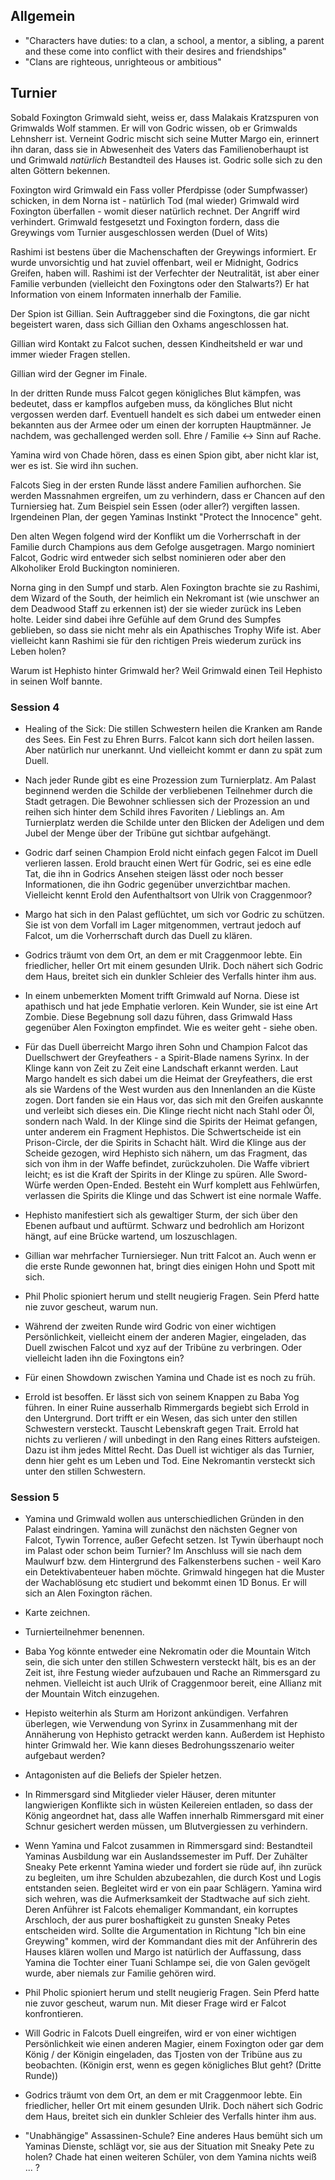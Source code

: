 ## Allgemein

- "Characters have duties: to a clan, a school, a mentor, a sibling, a parent and these come into conflict with their desires and friendships"
- "Clans are righteous, unrighteous or ambitious"

## Turnier
Sobald Foxington Grimwald sieht, weiss er, dass Malakais Kratzspuren von Grimwalds Wolf stammen.
Er will von Godric wissen, ob er Grimwalds Lehnsherr ist. Verneint Godric mischt sich seine Mutter Margo ein, erinnert ihn daran, dass sie in Abwesenheit des Vaters das Familienoberhaupt ist und Grimwald _natürlich_ Bestandteil des Hauses ist. Godric solle sich zu den alten Göttern bekennen.

Foxington wird Grimwald ein Fass voller Pferdpisse (oder Sumpfwasser) schicken, in dem Norna ist - natürlich Tod (mal wieder)
Grimwald wird Foxington überfallen - womit dieser natürlich rechnet. Der Angriff wird verhindert. Grimwald festgesetzt und Foxington fordern, dass die Greywings vom Turnier ausgeschlossen werden (Duel of Wits)

Rashimi ist bestens über die Machenschaften der Greywings informiert. Er wurde unvorsichtig und hat zuviel offenbart, weil er Midnight, Godrics Greifen, haben will. Rashimi ist der Verfechter der Neutralität, ist aber einer Familie verbunden (vielleicht den Foxingtons oder den Stalwarts?) Er hat Information von einem Informaten innerhalb der Familie.

Der Spion ist Gillian. Sein Auftraggeber sind die Foxingtons, die gar nicht begeistert waren, dass sich Gillian den Oxhams angeschlossen hat.

Gillian wird Kontakt zu Falcot suchen, dessen Kindheitsheld er war und immer wieder Fragen stellen.

Gillian wird der Gegner im Finale.

In der dritten Runde muss Falcot gegen königliches Blut kämpfen, was bedeutet, dass er kampflos aufgeben muss, da köngliches Blut nicht vergossen werden darf. Eventuell handelt es sich dabei um entweder einen bekannten aus der Armee oder um einen der korrupten Hauptmänner. Je nachdem, was gechallenged werden soll. Ehre / Familie <-> Sinn auf Rache.

Yamina wird von Chade hören, dass es einen Spion gibt, aber nicht klar ist, wer es ist. Sie wird ihn suchen.

Falcots Sieg in der ersten Runde lässt andere Familien aufhorchen. Sie werden Massnahmen ergreifen, um zu verhindern, dass er Chancen auf den Turniersieg hat. Zum Beispiel sein Essen (oder aller?) vergiften lassen. Irgendeinen Plan, der gegen Yaminas Instinkt "Protect the Innocence" geht.

Den alten Wegen folgend wird der Konflikt um die Vorherrschaft in der Familie durch Champions aus dem Gefolge ausgetragen. Margo nominiert Falcot, Godric wird entweder sich selbst nominieren oder aber den Alkoholiker Erold Buckington nominieren.

Norna ging in den Sumpf und starb. Alen Foxington brachte sie zu Rashimi, dem Wizard of the South, der heimlich ein Nekromant ist (wie unschwer an dem Deadwood Staff zu erkennen ist) der sie wieder zurück ins Leben holte. Leider sind dabei ihre Gefühle auf dem Grund des Sumpfes geblieben, so dass sie nicht mehr als ein Apathisches Trophy Wife ist. Aber vielleicht kann Rashimi sie für den richtigen Preis wiederum zurück ins Leben holen?

Warum ist Hephisto hinter Grimwald her? Weil Grimwald einen Teil Hephisto in seinen Wolf bannte.

### Session 4
- Healing of the Sick: Die stillen Schwestern heilen die Kranken am Rande des Sees. Ein Fest zu Ehren Burrs. Falcot kann sich dort heilen lassen. Aber natürlich nur unerkannt. Und vielleicht kommt er dann zu spät zum Duell.

- Nach jeder Runde gibt es eine Prozession zum Turnierplatz. Am Palast beginnend werden die Schilde der verbliebenen Teilnehmer durch die Stadt getragen. Die Bewohner schliessen sich der Prozession an und reihen sich hinter dem Schild ihres Favoriten / Lieblings an. Am Turnierplatz werden die Schilde unter den Blicken der Adeligen und dem Jubel der Menge über der Tribüne gut sichtbar aufgehängt.

- Godric darf seinen Champion Erold nicht einfach gegen Falcot im Duell verlieren lassen. Erold braucht einen Wert für Godric, sei es eine edle Tat, die ihn in Godrics Ansehen steigen lässt oder noch besser Informationen, die ihn Godric gegenüber unverzichtbar machen. Vielleicht kennt Erold den Aufenthaltsort von Ulrik von Craggenmoor?

- Margo hat sich in den Palast geflüchtet, um sich vor Godric zu schützen. Sie ist von dem Vorfall im Lager mitgenommen, vertraut jedoch auf Falcot, um die Vorherrschaft durch das Duell zu klären.

- Godrics träumt von dem Ort, an dem er mit Craggenmoor lebte. Ein friedlicher, heller Ort mit einem gesunden Ulrik. Doch nähert sich Godric dem Haus, breitet sich ein dunkler Schleier des Verfalls hinter ihm aus.

- In einem unbemerkten Moment trifft Grimwald auf Norna. Diese ist apathisch und hat jede Emphatie verloren. Kein Wunder, sie ist eine Art Zombie. Diese Begebnung soll dazu führen, dass Grimwald Hass gegenüber Alen Foxington empfindet. Wie es weiter geht - siehe oben.

- Für das Duell überreicht Margo ihren Sohn und Champion Falcot das Duellschwert der Greyfeathers - a Spirit-Blade namens Syrinx. In der Klinge kann von Zeit zu Zeit eine Landschaft erkannt werden. Laut Margo handelt es sich dabei um die Heimat der Greyfeathers, die erst als sie Wardens of the West wurden aus den Innenlanden an die Küste zogen. Dort fanden sie ein Haus vor, das sich mit den Greifen auskannte und verleibt sich dieses ein. Die Klinge riecht nicht nach Stahl oder Öl, sondern nach Wald. In der Klinge sind die Spirits der Heimat gefangen, unter anderem ein Fragment Hephistos. Die Schwertscheide ist ein Prison-Circle, der die Spirits in Schacht hält. Wird die Klinge aus der Scheide gezogen, wird Hephisto sich nähern, um das Fragment, das sich von ihm in der Waffe befindet, zurückzuholen. Die Waffe vibriert leicht; es ist die Kraft der Spirits in der Klinge zu spüren. Alle Sword-Würfe werden Open-Ended. Besteht ein Wurf komplett aus Fehlwürfen, verlassen die Spirits die Klinge und das Schwert ist eine normale Waffe.

- Hephisto manifestiert sich als gewaltiger Sturm, der sich über den Ebenen aufbaut und auftürmt. Schwarz und bedrohlich am Horizont hängt, auf eine Brücke wartend, um loszuschlagen.

- Gillian war mehrfacher Turniersieger. Nun tritt Falcot an. Auch wenn er die erste Runde gewonnen hat, bringt dies einigen Hohn und Spott mit sich.

- Phil Pholic spioniert herum und stellt neugierig Fragen. Sein Pferd hatte nie zuvor gescheut, warum nun.

- Während der zweiten Runde wird Godric von einer wichtigen Persönlichkeit, vielleicht einem der anderen Magier, eingeladen, das Duell zwischen Falcot und xyz auf der Tribüne zu verbringen. Oder vielleicht laden ihn die Foxingtons ein?

- Für einen Showdown zwischen Yamina und Chade ist es noch zu früh.

- Errold ist besoffen. Er lässt sich von seinem Knappen zu Baba Yog führen. In einer Ruine ausserhalb Rimmergards begiebt sich Errold in den Untergrund. Dort trifft er ein Wesen, das sich unter den stillen Schwestern versteckt. Tauscht Lebenskraft gegen Trait. Errold hat nichts zu verlieren / will unbedingt in den Rang eines Ritters aufsteigen. Dazu ist ihm jedes Mittel Recht. Das Duell ist wichtiger als das Turnier, denn hier geht es um Leben und Tod. Eine Nekromantin versteckt sich unter den stillen Schwestern.

### Session 5
- Yamina und Grimwald wollen aus unterschiedlichen Gründen in den Palast eindringen. Yamina will zunächst den nächsten Gegner von Falcot, Tywin Torrence, außer Gefecht setzen. Ist Tywin überhaupt noch im Palast oder schon beim Turnier? Im Anschluss will sie nach dem Maulwurf bzw. dem Hintergrund des Falkensterbens suchen - weil Karo ein Detektivabenteuer haben möchte. Grimwald hingegen hat die Muster der Wachablösung etc studiert und bekommt einen 1D Bonus. Er will sich an Alen Foxington rächen.

- Karte zeichnen.

- Turnierteilnehmer benennen.

- Baba Yog könnte entweder eine Nekromatin oder die Mountain Witch sein, die sich unter den stillen Schwestern versteckt hält, bis es an der Zeit ist, ihre Festung wieder aufzubauen und Rache an Rimmersgard zu nehmen. Vielleicht ist auch Ulrik of Craggenmoor bereit, eine Allianz mit der Mountain Witch einzugehen.

- Hepisto weiterhin als Sturm am Horizont ankündigen. Verfahren überlegen, wie Verwendung von Syrinx in Zusammenhang mit der Annäherung von Hephisto getrackt werden kann. Außerdem ist Hephisto hinter Grimwald her. Wie kann dieses Bedrohungsszenario weiter aufgebaut werden?

- Antagonisten auf die Beliefs der Spieler hetzen.

- In Rimmersgard sind Mitglieder vieler Häuser, deren mitunter langwierigen Konflikte sich in wüsten Keilereien entladen, so dass der König angeordnet hat, dass alle Waffen innerhalb Rimmersgard mit einer Schnur gesichert werden müssen, um Blutvergiessen zu verhindern.

- Wenn Yamina und Falcot zusammen in Rimmersgard sind: Bestandteil Yaminas Ausbildung war ein Auslandssemester im Puff. Der Zuhälter Sneaky Pete erkennt Yamina wieder und fordert sie rüde auf, ihn zurück zu begleiten, um ihre Schulden abzubezahlen, die durch Kost und Logis entstanden seien. Begleitet wird er von ein paar Schlägern. Yamina wird sich wehren, was die Aufmerksamkeit der Stadtwache auf sich zieht. Deren Anführer ist Falcots ehemaliger Kommandant, ein korruptes Arschloch, der aus purer boshaftigkeit zu gunsten Sneaky Petes entscheiden wird. Sollte die Argumentation in Richtung "Ich bin eine Greywing" kommen, wird der Kommandant dies mit der Anführerin des Hauses klären wollen und Margo ist natürlich der Auffassung, dass Yamina die Tochter einer Tuani Schlampe sei, die von Galen gevögelt wurde, aber niemals zur Familie gehören wird.

- Phil Pholic spioniert herum und stellt neugierig Fragen. Sein Pferd hatte nie zuvor gescheut, warum nun. Mit dieser Frage wird er Falcot konfrontieren.

- Will Godric in Falcots Duell eingreifen, wird er von einer wichtigen Persönlichkeit wie einen anderen Magier, einem Foxington oder gar dem König / der Königin eingeladen, das Tjosten von der Tribüne aus zu beobachten. (Königin erst, wenn es gegen königliches Blut geht? (Dritte Runde))

- Godrics träumt von dem Ort, an dem er mit Craggenmoor lebte. Ein friedlicher, heller Ort mit einem gesunden Ulrik. Doch nähert sich Godric dem Haus, breitet sich ein dunkler Schleier des Verfalls hinter ihm aus.

- "Unabhängige" Assassinen-Schule? Eine anderes Haus bemüht sich um Yaminas Dienste, schlägt vor, sie aus der Situation mit Sneaky Pete zu holen? Chade hat einen weiteren Schüler, von dem Yamina nichts weiß ... ?
